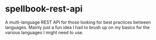 # spellbook-rest-api
A multi-language REST API for those looking for best practices between languages. Mainly just a fun idea I had to brush up on my basics for the various languages I might need to use.
